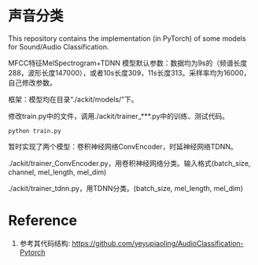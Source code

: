 # 声音分类
This repository contains the implementation (in PyTorch) of some models for Sound/Audio Classification.

MFCC特征MelSpectrogram+TDNN
模型默认参数：数据均为9s的（频谱长度288，波形长度147000），或者10s长度309，11s长度313。采样率均为16000，自己修改参数。

框架：模型均在目录“./ackit/models/”下。

修改train.py中的文件，调用./ackit/trainer_***.py中的训练、测试代码。
```commandline
python train.py
```
暂时实现了两个模型：卷积神经网络ConvEncoder，时延神经网络TDNN。

./ackit/trainer_ConvEncoder.py，用卷积神经网络分类。输入格式(batch_size, channel, mel_length, mel_dim)

./ackit/trainer_tdnn.py，用TDNN分类。(batch_size, mel_length, mel_dim)

# Reference
1. 参考其代码结构: https://github.com/yeyupiaoling/AudioClassification-Pytorch
